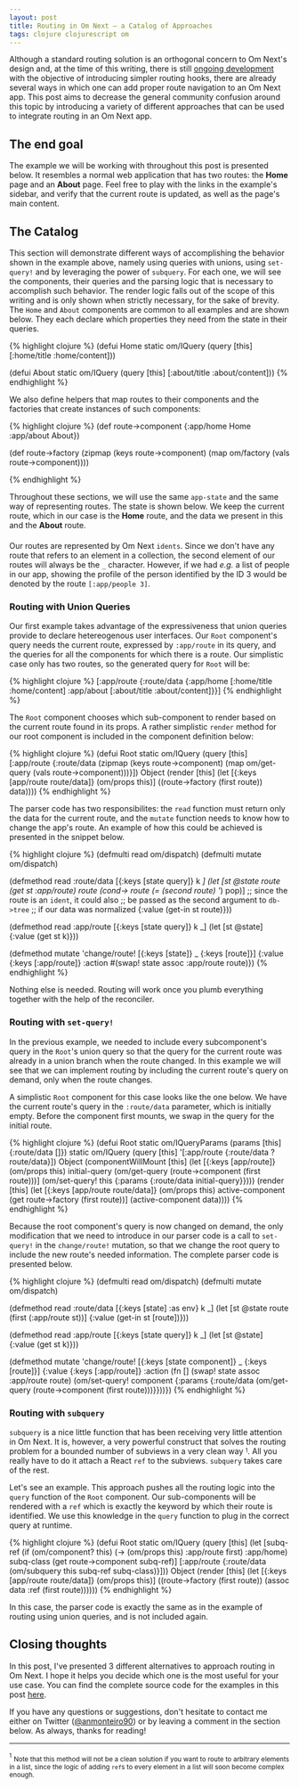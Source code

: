 ```yaml
---
layout: post
title: Routing in Om Next — a Catalog of Approaches
tags: clojure clojurescript om
---
```


Although a standard routing solution is an orthogonal concern to Om Next's design and, at the time of this writing, there is still [ongoing development](https://github.com/omcljs/om/wiki/Routing-Support) with the objective of introducing simpler routing hooks, there are already several ways in which one can add proper route navigation to an Om Next app. This post aims to decrease the general community confusion around this topic by introducing a variety of different approaches that can be used to integrate routing in an Om Next app.

<!--more-->


## **The end goal**

The example we will be working with throughout this post is presented below. It resembles a normal web application that has two routes: the **Home** page and an **About** page. Feel free to play with the links in the example's sidebar, and verify that the current route is updated, as well as the page's main content.

<div style="margin-bottom: 20px;">
  <div id="dp-card-1"></div>
</div>


## **The Catalog**

This section will demonstrate different ways of accomplishing the behavior shown in the example above, namely using queries with unions, using `set-query!` and by leveraging the power of `subquery`. For each one, we will see the components, their queries and the parsing logic that is necessary to accomplish such behavior. The render logic falls out of the scope of this writing and is only shown when strictly necessary, for the sake of brevity. The `Home` and `About` components are common to all examples and are shown below. They each declare which properties they need from the state in their queries.

{% highlight clojure %}
(defui Home
  static om/IQuery
  (query [this]
    [:home/title :home/content]))

(defui About
  static om/IQuery
  (query [this]
    [:about/title :about/content]))
{% endhighlight %}

We also define helpers that map routes to their components and the factories that create instances of such components:

{% highlight clojure %}
(def route->component
  {:app/home Home
   :app/about About})

(def route->factory
  (zipmap (keys route->component)
    (map om/factory (vals route->component))))

{% endhighlight %}

Throughout these sections, we will use the same `app-state` and the same way of representing routes. The state is shown below. We keep the current route, which in our case is the **Home** route, and the data we present in this and the **About** route.

<div style="margin-bottom: 20px;">
  <div id="dp-card-2"></div>
</div>

Our routes are represented by Om Next `idents`. Since we don't have any route that refers to an element in a collection, the second element of our routes will always be the `_` character. However, if we had *e.g.* a list of people in our app, showing the profile of the person identified by the ID 3 would be denoted by the route `[:app/people 3]`.


### **Routing with Union Queries**

Our first example takes advantage of the expressiveness that union queries provide to declare hetereogenous user interfaces. Our `Root` component's query needs the current route, expressed by `:app/route` in its query, and the queries for all the components for which there is a route. Our simplistic case only has two routes, so the generated query for `Root` will be:

{% highlight clojure %}
[:app/route
{:route/data {:app/home [:home/title :home/content]
              :app/about [:about/title :about/content]}}]
{% endhighlight %}

The `Root` component chooses which sub-component to render based on the current route found in its props. A rather simplistic `render` method for our root component is included in the component definition below:

{% highlight clojure %}
(defui Root
  static om/IQuery
  (query [this]
    [:app/route
    {:route/data (zipmap (keys route->component)
                   (map om/get-query (vals route->component)))}])
  Object
  (render [this]
    (let [{:keys [app/route route/data]} (om/props this)]
      ((route->factory (first route)) data))))
{% endhighlight %}

The parser code has two responsibilites: the `read` function must return only the data for the current route, and the `mutate` function needs to know how to change the app's route. An example of how this could be achieved is presented in the snippet below.

{% highlight clojure %}
(defmulti read om/dispatch)
(defmulti mutate om/dispatch)

(defmethod read :route/data
   [{:keys [state query]} k _]
   (let [st @state
         route (get st :app/route)
         route (cond-> route
                 (= (second route) '_) pop)]
     ;; since the route is an `ident`, it could also
     ;; be passed as the second argument to `db->tree`
     ;; if our data was normalized
     {:value (get-in st route)}))

(defmethod read :app/route
   [{:keys [state query]} k _]
   (let [st @state]
     {:value (get st k)}))

(defmethod mutate 'change/route!
  [{:keys [state]} _ {:keys [route]}]
  {:value {:keys [:app/route]}
   :action #(swap! state assoc :app/route route)})
{% endhighlight %}

Nothing else is needed. Routing will work once you plumb everything together with the help of the reconciler.


### **Routing with `set-query!`**

In the previous example, we needed to include every subcomponent's query in the `Root`'s union query so that the query for the current route was already in a union branch when the route changed. In this example we will see that we can implement routing by including the current route's query on demand, only when the route changes.

A simplistic `Root` component for this case looks like the one below. We have the current route's query in the `:route/data` parameter, which is initially empty. Before the component first mounts, we swap in the query for the initial route.

{% highlight clojure %}
(defui Root
  static om/IQueryParams
  (params [this]
    {:route/data []})
  static om/IQuery
  (query [this]
    '[:app/route {:route/data ?route/data}])
  Object
  (componentWillMount [this]
    (let [{:keys [app/route]} (om/props this)
          initial-query (om/get-query (route->component (first route)))]
      (om/set-query! this {:params {:route/data initial-query}})))
  (render [this]
    (let [{:keys [app/route route/data]} (om/props this)
          active-component (get route->factory (first route))]
      (active-component data))))
{% endhighlight %}

Because the root component's query is now changed on demand, the only modification that we need to introduce in our parser code is a call to `set-query!` in the `change/route!` mutation, so that we change the root query to include the new route's needed information. The complete parser code is presented below.

{% highlight clojure %}
(defmulti read om/dispatch)
(defmulti mutate om/dispatch)

(defmethod read :route/data
  [{:keys [state] :as env} k _]
  (let [st @state
        route (first (:app/route st))]
    {:value (get-in st [route])}))

(defmethod read :app/route
   [{:keys [state query]} k _]
   (let [st @state]
     {:value (get st k)}))

(defmethod mutate 'change/route!
  [{:keys [state component]} _ {:keys [route]}]
  {:value {:keys [:app/route]}
   :action (fn []
             (swap! state assoc :app/route route)
             (om/set-query! component
               {:params {:route/data (om/get-query (route->component (first route)))}}))})
{% endhighlight %}


### **Routing with `subquery`**

`subquery` is a nice little function that has been receiving very little attention in Om Next. It is, however, a very powerful construct that solves the routing problem for a bounded number of subviews in a very clean way <sup><sub>1</sub></sup>. All you really have to do it attach a React `ref` to the subviews. `subquery` takes care of the rest.

Let's see an example. This approach pushes all the routing logic into the `query` function of the `Root` component. Our sub-components will be rendered with a `ref` which is exactly the keyword by which their route is identified. We use this knowledge in the `query` function to plug in the correct query at runtime.

{% highlight clojure %}
(defui Root
  static om/IQuery
  (query [this]
    (let [subq-ref (if (om/component? this)
                     (-> (om/props this) :app/route first)
                     :app/home)
          subq-class (get route->component subq-ref)]
      [:app/route {:route/data (om/subquery this subq-ref subq-class)}]))
  Object
  (render [this]
    (let [{:keys [app/route route/data]} (om/props this)]
      ((route->factory (first route)) (assoc data :ref (first route))))))
{% endhighlight %}

In this case, the parser code is exactly the same as in the example of routing using union queries, and is not included again.


## **Closing thoughts**

In this post, I've presented 3 different alternatives to approach routing in Om Next. I hope it helps you decide which one is the most useful for your use case. You can find the complete source code for the examples in this post [here](https://github.com/anmonteiro/anmonteiro.github.io/tree/master/assets/cljs/om_next_routing).

If you have any questions or suggestions, don't hesitate to contact me either on Twitter ([@anmonteiro90](https://twitter.com/anmonteiro90)) or by leaving a comment in the section below. As always, thanks for reading!


<script type="text/javascript" src="/public/js/om_next_routing.js"></script>



--- 

<sup><sub>1</sub></sup> <sub>Note that this method will not be a clean solution if you want to route to arbitrary elements in a list, since the logic of adding `ref`s to every element in a list will soon become complex enough.</sub>
